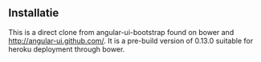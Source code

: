 ## Installatie
This is a direct clone from angular-ui-bootstrap found on bower and http://angular-ui.github.com/.
It is a pre-build version of 0.13.0 suitable for heroku deployment through bower.

